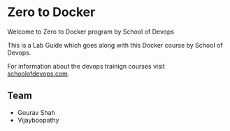 # Zero to Docker

Welcome to Zero to Docker program by School of Devops

This is a Lab Guide which goes along with this Docker course by School of Devops.

For information about the devops trainign courses visit [schoolofdevops.com](http://schoolofdeovps.com).


## Team

- Gourav Shah
- Vijayboopathy
